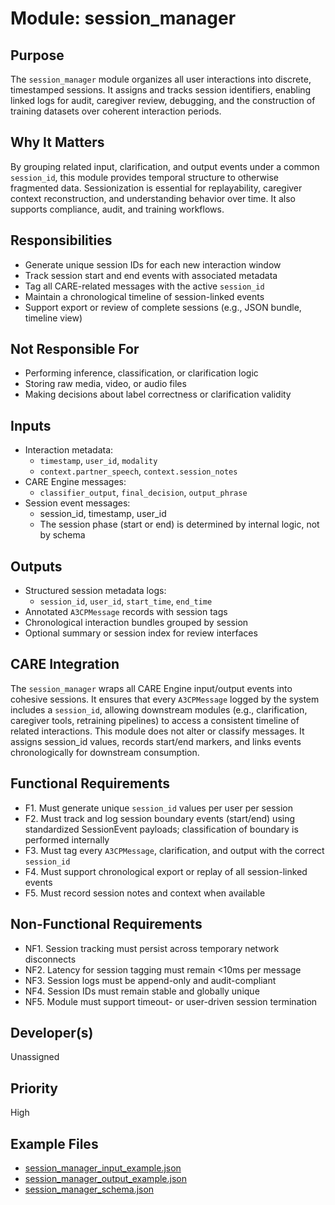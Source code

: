 # Module: session_manager

## Purpose
The `session_manager` module organizes all user interactions into discrete, timestamped sessions. It assigns and tracks session identifiers, enabling linked logs for audit, caregiver review, debugging, and the construction of training datasets over coherent interaction periods.

## Why It Matters
By grouping related input, clarification, and output events under a common `session_id`, this module provides temporal structure to otherwise fragmented data. Sessionization is essential for replayability, caregiver context reconstruction, and understanding behavior over time. It also supports compliance, audit, and training workflows.

## Responsibilities
- Generate unique session IDs for each new interaction window
- Track session start and end events with associated metadata
- Tag all CARE-related messages with the active `session_id`
- Maintain a chronological timeline of session-linked events
- Support export or review of complete sessions (e.g., JSON bundle, timeline view)

## Not Responsible For
- Performing inference, classification, or clarification logic
- Storing raw media, video, or audio files
- Making decisions about label correctness or clarification validity

## Inputs
- Interaction metadata:
  - `timestamp`, `user_id`, `modality`
  - `context.partner_speech`, `context.session_notes`
- CARE Engine messages:
  - `classifier_output`, `final_decision`, `output_phrase`
- Session event messages:
  - session_id, timestamp, user_id
  - The session phase (start or end) is determined by internal logic, not by schema
## Outputs
- Structured session metadata logs:
  - `session_id`, `user_id`, `start_time`, `end_time`
- Annotated `A3CPMessage` records with session tags
- Chronological interaction bundles grouped by session
- Optional summary or session index for review interfaces

## CARE Integration
The `session_manager` wraps all CARE Engine input/output events into cohesive sessions. It ensures that every `A3CPMessage` logged by the system includes a `session_id`, allowing downstream modules (e.g., clarification, caregiver tools, retraining pipelines) to access a consistent timeline of related interactions. This module does not alter or classify messages. It assigns session_id values, records start/end markers, and links events chronologically for downstream consumption.

## Functional Requirements
- F1. Must generate unique `session_id` values per user per session
- F2. Must track and log session boundary events (start/end) using standardized SessionEvent payloads; classification of boundary is performed internally
- F3. Must tag every `A3CPMessage`, clarification, and output with the correct `session_id`
- F4. Must support chronological export or replay of all session-linked events
- F5. Must record session notes and context when available

## Non-Functional Requirements
- NF1. Session tracking must persist across temporary network disconnects
- NF2. Latency for session tagging must remain <10ms per message
- NF3. Session logs must be append-only and audit-compliant
- NF4. Session IDs must remain stable and globally unique
- NF5. Module must support timeout- or user-driven session termination

## Developer(s)
Unassigned

## Priority
High

## Example Files
- [session_manager_input_example.json](./session_manager_input_example.json)
- [session_manager_output_example.json](./session_manager_output_example.json)
- [session_manager_schema.json](./session_manager_schema.json)
